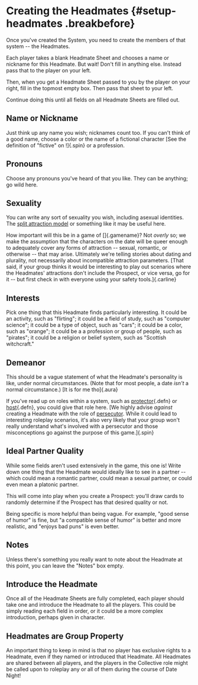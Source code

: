# Creating the Headmates {#setup-headmates .breakbefore}

Once you've created the System, you need to create the members of that system -- the Headmates.

Each player takes a blank Headmate Sheet and chooses a name or nickname for this Headmate.
But wait! Don't fill in anything else.  Instead pass that to the player on your left.

Then, when you get a Headmate Sheet passed to you by the player on your right, fill in 
the topmost empty box. Then pass that sheet to your left.

Continue doing this until all fields on all Headmate Sheets are filled out.

## Name or Nickname

Just think up any name you wish; nicknames count too. If you can't think of a good
name, choose a color or the name of a fictional character
[See the definition of "fictive" on <a href="#lexicon-fictive" class="page"></a>!]{.spin}
or a profession.

## Pronouns

Choose any pronouns you've heard of that you like. They can be anything; go wild here.

## Sexuality

You can write any sort of sexuality you wish, including asexual identities. The 
[split attraction model](https://www.aromanticism.org/en/news-feed/splitting-attraction-history-j4y96)
or something like it may be useful here.

How important will this be in a game of []{.gamename}? Not *overly* so; we make the assumption
that the characters on the date will be queer enough to adequately cover any forms of
attraction -- sexual, romantic, or otherwise -- that may arise. Ultimately we're telling
stories about dating and plurality, not necessarily about incompatible attraction parameters.
[That said, if your group thinks it would be interesting to play out scenarios where the
Headmates' attractions don't include the Prospect, or vice versa, go for it -- but first
check in with everyone using your safety tools.]{.carline}

## Interests

Pick one thing that this Headmate finds particularly interesting. It could be an activity,
such as "flirting"; it could be a field of study, such as "computer science"; it could be
a type of object, such as "cars"; it could be a color, such as "orange"; it could be a
a profession or group of people, such as "pirates"; it could be a religion or belief system, 
such as "Scottish witchcraft."

## Demeanor

This should be a vague statement of what the Headmate's personality is like, under normal
circumstances. (Note that for most people, a date *isn't* a normal circumstance.)
[It is for me tho]{.aura}

If you've read up on roles within a system, such as [protector](#lexicon-protector){.defn} 
or [host](#lexicon-host){.defn}, you could give that role here.
[We highly advise *against* creating a Headmate with the role of 
<a href="#lexicon-persecutor" class="defn">persecutor</a>. 
While it could lead to interesting roleplay scenarios, it's also very likely that your 
group won't really understand what's involved with a persecutor and those misconceptions 
go against the purpose of this game.]{.spin}

## Ideal Partner Quality

While some fields aren't used extensively in the game, this one is! 
Write down one thing that the Headmate would ideally like to see in a partner -- which
could mean a romantic partner, could mean a sexual partner, or could even mean a 
platonic partner.

This will come into play when you create a Prospect: you'll draw cards to randomly
determine if the Prospect has that desired quality or not.

Being specific is more helpful than being vague. For example, "good sense of humor"
is fine, but "a compatible sense of humor" is better and more realistic, and 
"enjoys bad puns" is even better.

## Notes

Unless there's something you really want to note about the Headmate at this point,
you can leave the "Notes" box empty.

## Introduce the Headmate

Once all of the Headmate Sheets are fully completed, each player should take one and 
introduce the Headmate to all the players. This could be simply reading each field in
order, or it could be a more complex introduction, perhaps given in character.

## Headmates are Group Property

An important thing to keep in mind is that no player has exclusive rights to a Headmate,
even if they named or introduced that Headmate. All Headmates are shared between all
players, and the players in the Collective role might be called upon to roleplay any
or all of them during the course of Date Night!

